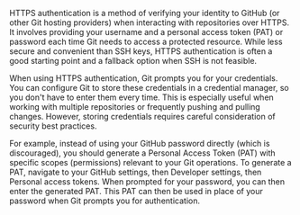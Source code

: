 HTTPS authentication is a method of verifying your identity to GitHub (or other Git hosting providers) when interacting with repositories over HTTPS. It involves providing your username and a personal access token (PAT) or password each time Git needs to access a protected resource. While less secure and convenient than SSH keys, HTTPS authentication is often a good starting point and a fallback option when SSH is not feasible.

When using HTTPS authentication, Git prompts you for your credentials. You can configure Git to store these credentials in a credential manager, so you don't have to enter them every time. This is especially useful when working with multiple repositories or frequently pushing and pulling changes. However, storing credentials requires careful consideration of security best practices.

For example, instead of using your GitHub password directly (which is discouraged), you should generate a Personal Access Token (PAT) with specific scopes (permissions) relevant to your Git operations. To generate a PAT, navigate to your GitHub settings, then Developer settings, then Personal access tokens. When prompted for your password, you can then enter the generated PAT. This PAT can then be used in place of your password when Git prompts you for authentication.